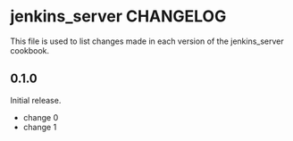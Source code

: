 # jenkins_server CHANGELOG

This file is used to list changes made in each version of the jenkins_server cookbook.

## 0.1.0

Initial release.

- change 0
- change 1
